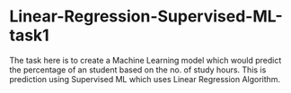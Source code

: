 # Linear-Regression-Supervised-ML-task1

The task here is to create a Machine Learning model which would predict the percentage of an student based on the no. of study hours. This is prediction using Supervised ML which uses Linear Regression Algorithm.

